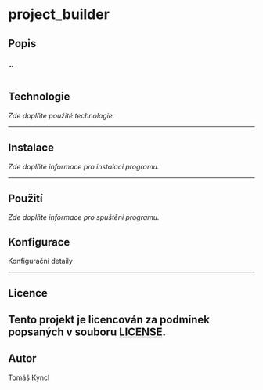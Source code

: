 # project_builder

## Popis 

¨
---

## Technologie
<!-- [link name](link url) -->
*Zde doplňte použité technologie.*

---

## Instalace

*Zde doplňte informace pro instalaci programu.*



---

## Použití

*Zde doplňte informace pro spuštění programu.*


## Konfigurace

Konfigurační detaily

---

## Licence

Tento projekt je licencován za podmínek popsaných v souboru [LICENSE](LICENSE).
---

## Autor

Tomáš Kyncl



